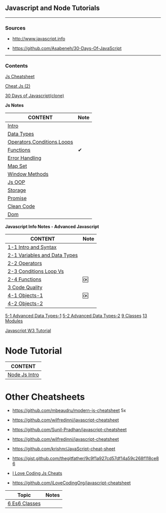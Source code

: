 <h2>Javascript and Node Tutorials</h2> 

---

<h3>Sources</h3>  

- http://www.javascript.info

- https://github.com/Asabeneh/30-Days-Of-JavaScript

---

<h3>Contents</h3>  

[Js Cheatsheet](./js-mix/js-cheatsheet.md)

[Cheat Js (2)](./js-mix/cheat-js-2.md)

[30 Days of Javascript(clone)](./30-Days-Of-JavaScript-master/readMe.md)

**Js Notes**

CONTENT |Note|
--- | -- |
[Intro](./js-notes-1-1-intro.md) |
[Data Types](./js-notes-2-1-data-types.md) |
[Operators,Conditions,Loops](./js-notes-2-2-operators.md) |
[Functions](./js-notes-2-3-functions.md) | ✔ 
[Error Handling](./js-notes-2-4-error-handling.md) |
[Map Set](./js-notes-2-5-map-set.md) |
[Window Methods](./js-notes-3-window-methods.md)|
[Js OOP](./js-notes-4-OOP-tor.md) |
[Storage](./js-notes-5-storage.md) |
[Promise](./js-notes-6-promise.md) |
[Clean Code](./js-notes-7-clean-code.md) |
[Dom](./js-notes-8-dom.md) |


**Javascript Info Notes - Advanced Javascript**

CONTENT |Note|
--- | -- |
[1-1 Intro and Syntax](./js-info/js-intro-01-01-intro-and-syntax.md) |
[2-1 Variables and Data Types](./js-info/js-intro-02-01-data-types.md) |
[2-2 Operators](./js-info/js-intro-02-02-operators.md) |
[2-3 Conditions Loop Vs](./js-info/js-intro-02-03-if-and-loops.md) |
[2-4 Functions](./js-info/js-intro-02-04-functions.md) |🆗
[3 Code Quality](./js-info/js-intro-3-code-quality.md) |
[4-1 Objects-1](./js-info/js-intro-04-01-objects.md) |🆗
[4-2 Objects-2](./js-info/js-intro-04-02-objects.md) |
[5-1 Advanced Data Types-1](./js-info/js-intro-05-01-advanced-data-types.md)
[5-2 Advanced Data Types-2](./js-info/js-intro-05-02-advanced-data-types-2.md)
[9 Classes](./js-info/js-intro-09-1-Classes.md)
[13 Modules](./js-info/js-intro-13-1-Modules.md)

[Javascript W3 Tutorial](./w3/readme.md)

# Node Tutorial

CONTENT |
--- |
[Node Js Intro](./node-js-intro.md) |


# Other Cheatsheets

- https://github.com/mbeaudru/modern-js-cheatsheet 5x

- https://github.com/wilfredinni/javascript-cheatsheet

- https://github.com/Sunil-Pradhan/javascript-cheatsheet

- https://github.com/wilfredinni/javascript-cheatsheet

- https://github.com/krishnr/JavaScript-cheat-sheet

- https://gist.github.com/thegitfather/9c9f1a927cd57df14a59c268f118ce86

- [I Love Coding Js Cheats](./i-love-coding-cheats/readme.md)

- https://github.com/iLoveCodingOrg/javascript-cheatsheet


Topic                                        | Notes
---------------------------------------------|------
[6 Es6 Classes](./js-mix/js-mosh-b6-es6-classes.md) |






